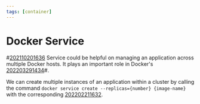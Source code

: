 ```yaml
---
tags: [container]
---
```


# Docker Service

#[202110201636](202110201636.md) Service could be helpful on managing an application across
multiple Docker hosts. It plays an important role in Docker's [202203291434](202203291434.md)#.

We can create multiple instances of an application within a cluster by calling
the command `docker service create --replicas={number} {image-name}` with the
corresponding [202202211632](202202211632.md).
